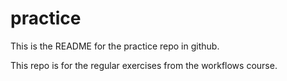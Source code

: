# practice

This is the README for the practice repo in github.

This repo is for the regular exercises from the workflows course.
